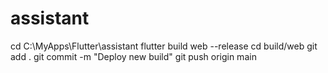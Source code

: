 # assistant

cd C:\MyApps\Flutter\assistant
flutter build web --release
cd build/web
git add .
git commit -m "Deploy new build"
git push origin main
